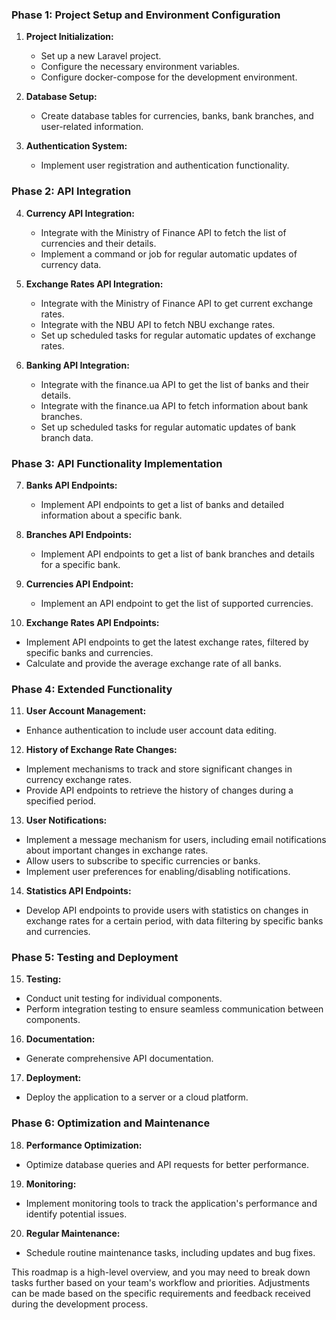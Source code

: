 ### Phase 1: Project Setup and Environment Configuration

1. **Project Initialization:**
    - Set up a new Laravel project.
    - Configure the necessary environment variables.
    - Configure docker-compose for the development environment.

2. **Database Setup:**
    - Create database tables for currencies, banks, bank branches, and user-related information.

3. **Authentication System:**
    - Implement user registration and authentication functionality.

### Phase 2: API Integration

4. **Currency API Integration:**
    - Integrate with the Ministry of Finance API to fetch the list of currencies and their details.
    - Implement a command or job for regular automatic updates of currency data.

5. **Exchange Rates API Integration:**
    - Integrate with the Ministry of Finance API to get current exchange rates.
    - Integrate with the NBU API to fetch NBU exchange rates.
    - Set up scheduled tasks for regular automatic updates of exchange rates.

6. **Banking API Integration:**
    - Integrate with the finance.ua API to get the list of banks and their details.
    - Integrate with the finance.ua API to fetch information about bank branches.
    - Set up scheduled tasks for regular automatic updates of bank branch data.

### Phase 3: API Functionality Implementation

7. **Banks API Endpoints:**
    - Implement API endpoints to get a list of banks and detailed information about a specific bank.

8. **Branches API Endpoints:**
    - Implement API endpoints to get a list of bank branches and details for a specific bank.

9. **Currencies API Endpoint:**
    - Implement an API endpoint to get the list of supported currencies.

10. **Exchange Rates API Endpoints:**
- Implement API endpoints to get the latest exchange rates, filtered by specific banks and currencies.
- Calculate and provide the average exchange rate of all banks.

### Phase 4: Extended Functionality

11. **User Account Management:**
- Enhance authentication to include user account data editing.

12. **History of Exchange Rate Changes:**
- Implement mechanisms to track and store significant changes in currency exchange rates.
- Provide API endpoints to retrieve the history of changes during a specified period.

13. **User Notifications:**
- Implement a message mechanism for users, including email notifications about important changes in exchange rates.
- Allow users to subscribe to specific currencies or banks.
- Implement user preferences for enabling/disabling notifications.

14. **Statistics API Endpoints:**
- Develop API endpoints to provide users with statistics on changes in exchange rates for a certain period, with data filtering by specific banks and currencies.

### Phase 5: Testing and Deployment

15. **Testing:**
- Conduct unit testing for individual components.
- Perform integration testing to ensure seamless communication between components.

16. **Documentation:**
- Generate comprehensive API documentation.

17. **Deployment:**
- Deploy the application to a server or a cloud platform.

### Phase 6: Optimization and Maintenance

18. **Performance Optimization:**
- Optimize database queries and API requests for better performance.

19. **Monitoring:**
- Implement monitoring tools to track the application's performance and identify potential issues.

20. **Regular Maintenance:**
- Schedule routine maintenance tasks, including updates and bug fixes.

This roadmap is a high-level overview, and you may need to break down tasks further based on your team's workflow and priorities. Adjustments can be made based on the specific requirements and feedback received during the development process.